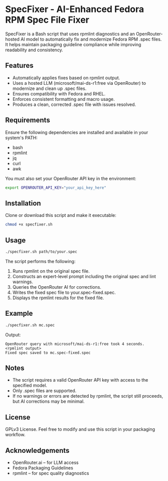 # SpecFixer - AI-Enhanced Fedora RPM Spec File Fixer

SpecFixer is a Bash script that uses rpmlint diagnostics and an OpenRouter-hosted AI model to automatically fix and modernize Fedora RPM .spec files. It helps maintain packaging guideline compliance while improving readability and consistency.

## Features

- Automatically applies fixes based on rpmlint output.
- Uses a hosted LLM (microsoft/mai-ds-r1:free via OpenRouter) to modernize and clean up .spec files.
- Ensures compatibility with Fedora and RHEL.
- Enforces consistent formatting and macro usage.
- Produces a clean, corrected .spec file with issues resolved.

## Requirements

Ensure the following dependencies are installed and available in your system's PATH:

- bash
- rpmlint
- jq
- curl
- awk

You must also set your OpenRouter API key in the environment:

```bash
export OPENROUTER_API_KEY="your_api_key_here"
```

## Installation

Clone or download this script and make it executable:

```bash
chmod +x specfixer.sh
```

## Usage

```bash
./specfixer.sh path/to/your.spec
```

The script performs the following:

1. Runs rpmlint on the original spec file.
2. Constructs an expert-level prompt including the original spec and lint warnings.
3. Queries the OpenRouter AI for corrections.
4. Writes the fixed spec file to your.spec-fixed.spec.
5. Displays the rpmlint results for the fixed file.

## Example

```bash
./specfixer.sh mc.spec
```

Output:

```
OpenRouter query with microsoft/mai-ds-r1:free took 4 seconds. <rpmlint output>
Fixed spec saved to mc.spec-fixed.spec
```

## Notes

- The script requires a valid OpenRouter API key with access to the specified model.
- Only .spec files are supported.
- If no warnings or errors are detected by rpmlint, the script still proceeds, but AI corrections may be minimal.

## License

GPLv3 License. Feel free to modify and use this script in your packaging workflow.

## Acknowledgements

- OpenRouter.ai – for LLM access
- Fedora Packaging Guidelines
- rpmlint – for spec quality diagnostics
